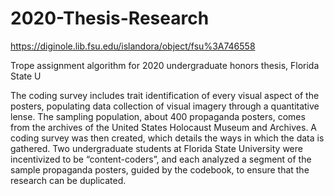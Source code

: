 # 2020-Thesis-Research

https://diginole.lib.fsu.edu/islandora/object/fsu%3A746558

Trope assignment algorithm for 2020 undergraduate honors thesis, Florida State U

The coding survey includes trait identification of every visual aspect of the posters, populating data collection of visual imagery through a quantitative lense. The sampling population, about 400 propaganda posters, comes from the archives of the United States Holocaust Museum and Archives. A coding survey was then created, which details the ways in which the data is gathered. Two undergraduate students at Florida State University were incentivized to be “content-coders”, and each analyzed a segment of the sample propaganda posters, guided by the codebook, to ensure that the research can be duplicated.
